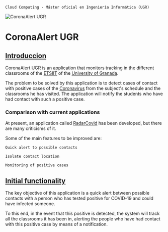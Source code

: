     Cloud Computing - Máster oficial en Ingeniería Informática (UGR)

![CoronaAlert UGR](https://i.imgur.com/AOs72bD.png)


# CoronaAlert UGR

## [Introduccion](#introduccion)

CoronaAlert UGR is an application that monitors tracking in the different classrooms of the [ETSIIT](https://etsiit.ugr.es/) of the [University of Granada](https://www.ugr.es/).

The problem to be solved by this application is to detect cases of contact with positive cases of the [Coronavirus](https://www.who.int/health-topics/coronavirus#tab=tab_1) from the subject's schedule and the classrooms he has visited. The application will notify the students who have had contact with such a positive case.

### **Comparison with current applications**

At present, an application called [RadarCovid](https://github.com/RadarCOVID) has been developed, but there are many criticisms of it.

Some of the main features to be improved are:

```
Quick alert to possible contacts
```
```
Isolate contact location
```
```
Monitoring of positive cases
```

## [Initial functionality](#initial-functionality)

The key objective of this application is a quick alert between possible contacts with a person who has tested positive for COVID-19 and could have infected someone.

To this end, in the event that this positive is detected, the system will track all the classrooms it has been in, alerting the people who have had contact with this positive case by means of a notification.